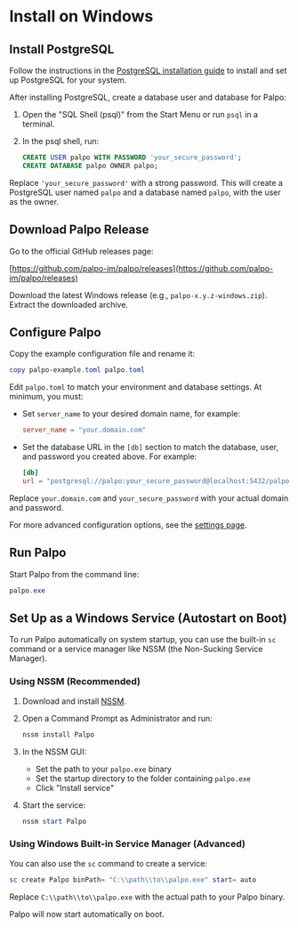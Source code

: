 # Install on Windows

## Install PostgreSQL


Follow the instructions in the [PostgreSQL installation guide](./postgres.md) to install and set up PostgreSQL for your system.

After installing PostgreSQL, create a database user and database for Palpo:

1. Open the "SQL Shell (psql)" from the Start Menu or run `psql` in a terminal.
2. In the psql shell, run:

	```sql
	CREATE USER palpo WITH PASSWORD 'your_secure_password';
	CREATE DATABASE palpo OWNER palpo;
	```

Replace `'your_secure_password'` with a strong password. This will create a PostgreSQL user named `palpo` and a database named `palpo`, with the user as the owner.

## Download Palpo Release

Go to the official GitHub releases page:

[https://github.com/palpo-im/palpo/releases](https://github.com/palpo-im/palpo/releases)

Download the latest Windows release (e.g., `palpo-x.y.z-windows.zip`). Extract the downloaded archive.

## Configure Palpo

Copy the example configuration file and rename it:

```powershell
copy palpo-example.toml palpo.toml
```

Edit `palpo.toml` to match your environment and database settings. At minimum, you must:

- Set `server_name` to your desired domain name, for example:

	```toml
	server_name = "your.domain.com"
	```

- Set the database URL in the `[db]` section to match the database, user, and password you created above. For example:

	```toml
	[db]
	url = "postgresql://palpo:your_secure_password@localhost:5432/palpo"
	```

Replace `your.domain.com` and `your_secure_password` with your actual domain and password.

For more advanced configuration options, see the [settings page](../configuration/index.md).

## Run Palpo

Start Palpo from the command line:

```powershell
palpo.exe
```

## Set Up as a Windows Service (Autostart on Boot)

To run Palpo automatically on system startup, you can use the built-in `sc` command or a service manager like NSSM (the Non-Sucking Service Manager).

### Using NSSM (Recommended)

1. Download and install [NSSM](https://nssm.cc/download).
2. Open a Command Prompt as Administrator and run:

	```powershell
	nssm install Palpo
	```
3. In the NSSM GUI:
	- Set the path to your `palpo.exe` binary
	- Set the startup directory to the folder containing `palpo.exe`
	- Click "Install service"
4. Start the service:

	```powershell
	nssm start Palpo
	```

### Using Windows Built-in Service Manager (Advanced)

You can also use the `sc` command to create a service:

```powershell
sc create Palpo binPath= "C:\\path\\to\\palpo.exe" start= auto
```

Replace `C:\\path\\to\\palpo.exe` with the actual path to your Palpo binary.

Palpo will now start automatically on boot.